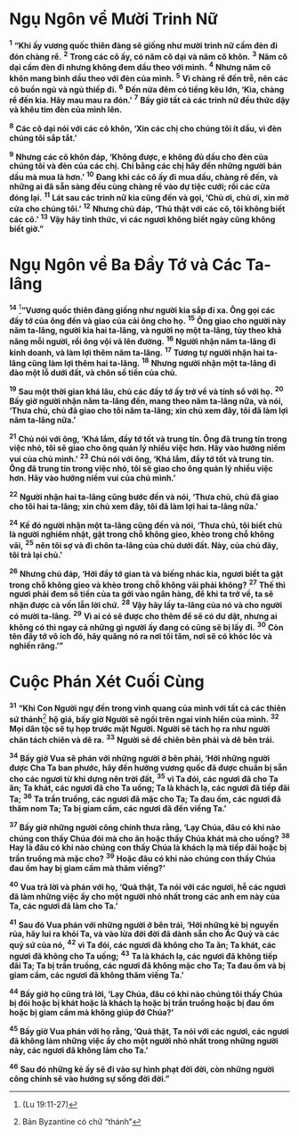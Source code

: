 # Ngụ Ngôn về Mười Trinh Nữ
<sup><b>1</b></sup> **“Khi ấy vương quốc thiên đàng sẽ giống như mười trinh nữ cầm đèn đi đón chàng rể.** <sup><b>2</b></sup> **Trong các cô ấy, có năm cô dại và năm cô khôn.** <sup><b>3</b></sup> **Năm cô dại cầm đèn đi nhưng không đem dầu theo với mình.** <sup><b>4</b></sup> **Nhưng năm cô khôn mang bình dầu theo với đèn của mình.** <sup><b>5</b></sup> **Vì chàng rể đến trễ, nên các cô buồn ngủ và ngủ thiếp đi.** <sup><b>6</b></sup> **Đến nửa đêm có tiếng kêu lớn, ‘Kìa, chàng rể đến kia. Hãy mau mau ra đón.’** <sup><b>7</b></sup> **Bấy giờ tất cả các trinh nữ đều thức dậy và khêu tim đèn của mình lên.**

<sup><b>8</b></sup> **Các cô dại nói với các cô khôn, ‘Xin các chị cho chúng tôi ít dầu, vì đèn chúng tôi sắp tắt.’**

<sup><b>9</b></sup> **Nhưng các cô khôn đáp, ‘Không được, e không đủ dầu cho đèn của chúng tôi và đèn của các chị. Chi bằng các chị hãy đến những người bán dầu mà mua là hơn.’** <sup><b>10</b></sup> **Đang khi các cô ấy đi mua dầu, chàng rể đến, và những ai đã sẵn sàng đều cùng chàng rể vào dự tiệc cưới; rồi các cửa đóng lại.** <sup><b>11</b></sup> **Lát sau các trinh nữ kia cũng đến và gọi, ‘Chủ ơi, chủ ơi, xin mở cửa cho chúng tôi.’** <sup><b>12</b></sup> **Nhưng chủ đáp, ‘Thú thật với các cô, tôi không biết các cô.’** <sup><b>13</b></sup> **Vậy hãy tỉnh thức, vì các ngươi không biết ngày cũng không biết giờ.”**


# Ngụ Ngôn về Ba Đầy Tớ và Các Ta-lâng
<sup><b>14</b></sup> [^1@-2cf661c2-2727-4a40-8292-41f2e91a97d4]**“Vương quốc thiên đàng giống như người kia sắp đi xa. Ông gọi các đầy tớ của ông đến và giao của cải ông cho họ.** <sup><b>15</b></sup> **Ông giao cho người này năm ta-lâng, người kia hai ta-lâng, và người nọ một ta-lâng, tùy theo khả năng mỗi người, rồi ông vội vã lên đường.** <sup><b>16</b></sup> **Người nhận năm ta-lâng đi kinh doanh, và làm lợi thêm năm ta-lâng.** <sup><b>17</b></sup> **Tương tự người nhận hai ta-lâng cũng làm lợi thêm hai ta-lâng.** <sup><b>18</b></sup> **Nhưng người nhận một ta-lâng đi đào một lỗ dưới đất, và chôn số tiền của chủ.**

<sup><b>19</b></sup> **Sau một thời gian khá lâu, chủ các đầy tớ ấy trở về và tính sổ với họ.** <sup><b>20</b></sup> **Bấy giờ người nhận năm ta-lâng đến, mang theo năm ta-lâng nữa, và nói, ‘Thưa chủ, chủ đã giao cho tôi năm ta-lâng; xin chủ xem đây, tôi đã làm lợi năm ta-lâng nữa.’**

<sup><b>21</b></sup> **Chủ nói với ông, ‘Khá lắm, đầy tớ tốt và trung tín. Ông đã trung tín trong việc nhỏ, tôi sẽ giao cho ông quản lý nhiều việc hơn. Hãy vào hưởng niềm vui của chủ mình.’** <sup><b>23</b></sup> **Chủ nói với ông, ‘Khá lắm, đầy tớ tốt và trung tín. Ông đã trung tín trong việc nhỏ, tôi sẽ giao cho ông quản lý nhiều việc hơn. Hãy vào hưởng niềm vui của chủ mình.’**

<sup><b>22</b></sup> **Người nhận hai ta-lâng cũng bước đến và nói, ‘Thưa chủ, chủ đã giao cho tôi hai ta-lâng; xin chủ xem đây, tôi đã làm lợi hai ta-lâng nữa.’**

<sup><b>24</b></sup> **Kế đó người nhận một ta-lâng cũng đến và nói, ‘Thưa chủ, tôi biết chủ là người nghiêm nhặt, gặt trong chỗ không gieo, khèo trong chỗ không vãi,** <sup><b>25</b></sup> **nên tôi sợ và đi chôn ta-lâng của chủ dưới đất. Này, của chủ đây, tôi trả lại chủ.’**

<sup><b>26</b></sup> **Nhưng chủ đáp, ‘Hỡi đầy tớ gian tà và biếng nhác kia, ngươi biết ta gặt trong chỗ không gieo và khèo trong chỗ không vãi phải không?** <sup><b>27</b></sup> **Thế thì ngươi phải đem số tiền của ta gởi vào ngân hàng, để khi ta trở về, ta sẽ nhận được cả vốn lẫn lời chứ.** <sup><b>28</b></sup> **Vậy hãy lấy ta-lâng của nó và cho người có mười ta-lâng.** <sup><b>29</b></sup> **Vì ai có sẽ được cho thêm để sẽ có dư dật, nhưng ai không có thì ngay cả những gì người ấy đang có cũng sẽ bị lấy đi.** <sup><b>30</b></sup> **Còn tên đầy tớ vô ích đó, hãy quăng nó ra nơi tối tăm, nơi sẽ có khóc lóc và nghiến răng.’”**


# Cuộc Phán Xét Cuối Cùng
<sup><b>31</b></sup> **“Khi Con Người ngự đến trong vinh quang của mình với tất cả các thiên sứ thánh**[^1-2cf661c2-2727-4a40-8292-41f2e91a97d4] **hộ giá, bấy giờ Người sẽ ngồi trên ngai vinh hiển của mình.** <sup><b>32</b></sup> **Mọi dân tộc sẽ tụ họp trước mặt Người. Người sẽ tách họ ra như người chăn tách chiên và dê ra.** <sup><b>33</b></sup> **Người sẽ để chiên bên phải và dê bên trái.**

<sup><b>34</b></sup> **Bấy giờ Vua sẽ phán với những người ở bên phải, ‘Hỡi những người được Cha Ta ban phước, hãy đến hưởng vương quốc đã được chuẩn bị sẵn cho các ngươi từ khi dựng nên trời đất,** <sup><b>35</b></sup> **vì Ta đói, các ngươi đã cho Ta ăn; Ta khát, các ngươi đã cho Ta uống; Ta là khách lạ, các ngươi đã tiếp đãi Ta;** <sup><b>36</b></sup> **Ta trần truồng, các ngươi đã mặc cho Ta; Ta đau ốm, các ngươi đã thăm nom Ta; Ta bị giam cầm, các ngươi đã đến viếng Ta.’**

<sup><b>37</b></sup> **Bấy giờ những người công chính thưa rằng, ‘Lạy Chúa, đâu có khi nào chúng con thấy Chúa đói mà cho ăn hoặc thấy Chúa khát mà cho uống?** <sup><b>38</b></sup> **Hay là đâu có khi nào chúng con thấy Chúa là khách lạ mà tiếp đãi hoặc bị trần truồng mà mặc cho?** <sup><b>39</b></sup> **Hoặc đâu có khi nào chúng con thấy Chúa đau ốm hay bị giam cầm mà thăm viếng?’**

<sup><b>40</b></sup> **Vua trả lời và phán với họ, ‘Quả thật, Ta nói với các ngươi, hễ các ngươi đã làm những việc ấy cho một người nhỏ nhất trong các anh em này của Ta, các ngươi đã làm cho Ta.’**

<sup><b>41</b></sup> **Sau đó Vua phán với những người ở bên trái, ‘Hỡi những kẻ bị nguyền rủa, hãy lui ra khỏi Ta, và vào lửa đời đời đã dành sẵn cho Ác Quỷ và các quỷ sứ của nó,** <sup><b>42</b></sup> **vì Ta đói, các ngươi đã không cho Ta ăn; Ta khát, các ngươi đã không cho Ta uống;** <sup><b>43</b></sup> **Ta là khách lạ, các ngươi đã không tiếp đãi Ta; Ta bị trần truồng, các ngươi đã không mặc cho Ta; Ta đau ốm và bị giam cầm, các ngươi đã không thăm viếng Ta.’**

<sup><b>44</b></sup> **Bấy giờ họ cũng trả lời, ‘Lạy Chúa, đâu có khi nào chúng tôi thấy Chúa bị đói hoặc bị khát hoặc là khách lạ hoặc bị trần truồng hoặc bị đau ốm hoặc bị giam cầm mà không giúp đỡ Chúa?’**

<sup><b>45</b></sup> **Bấy giờ Vua phán với họ rằng, ‘Quả thật, Ta nói với các ngươi, các ngươi đã không làm những việc ấy cho một người nhỏ nhất trong những người này, các ngươi đã không làm cho Ta.’**

<sup><b>46</b></sup> **Sau đó những kẻ ấy sẽ đi vào sự hình phạt đời đời, còn những người công chính sẽ vào hưởng sự sống đời đời.”**

[^1-2cf661c2-2727-4a40-8292-41f2e91a97d4]: Bản Byzantine có chữ “thánh”
[^1@-2cf661c2-2727-4a40-8292-41f2e91a97d4]: (Lu 19:11-27)